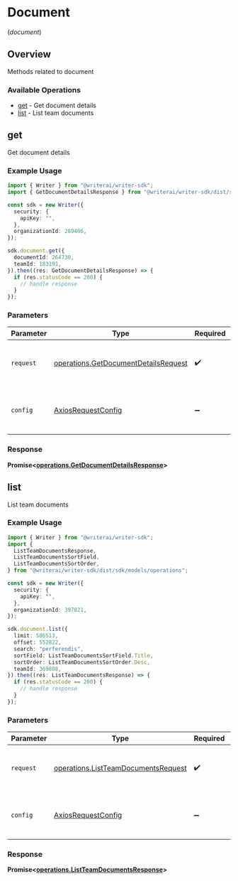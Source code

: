 # Document
(*document*)

## Overview

Methods related to document

### Available Operations

* [get](#get) - Get document details
* [list](#list) - List team documents

## get

Get document details

### Example Usage

```typescript
import { Writer } from "@writerai/writer-sdk";
import { GetDocumentDetailsResponse } from "@writerai/writer-sdk/dist/sdk/models/operations";

const sdk = new Writer({
  security: {
    apiKey: "",
  },
  organizationId: 289406,
});

sdk.document.get({
  documentId: 264730,
  teamId: 183191,
}).then((res: GetDocumentDetailsResponse) => {
  if (res.statusCode == 200) {
    // handle response
  }
});
```

### Parameters

| Parameter                                                                                    | Type                                                                                         | Required                                                                                     | Description                                                                                  |
| -------------------------------------------------------------------------------------------- | -------------------------------------------------------------------------------------------- | -------------------------------------------------------------------------------------------- | -------------------------------------------------------------------------------------------- |
| `request`                                                                                    | [operations.GetDocumentDetailsRequest](../../models/operations/getdocumentdetailsrequest.md) | :heavy_check_mark:                                                                           | The request object to use for the request.                                                   |
| `config`                                                                                     | [AxiosRequestConfig](https://axios-http.com/docs/req_config)                                 | :heavy_minus_sign:                                                                           | Available config options for making requests.                                                |


### Response

**Promise<[operations.GetDocumentDetailsResponse](../../models/operations/getdocumentdetailsresponse.md)>**


## list

List team documents

### Example Usage

```typescript
import { Writer } from "@writerai/writer-sdk";
import {
  ListTeamDocumentsResponse,
  ListTeamDocumentsSortField,
  ListTeamDocumentsSortOrder,
} from "@writerai/writer-sdk/dist/sdk/models/operations";

const sdk = new Writer({
  security: {
    apiKey: "",
  },
  organizationId: 397821,
});

sdk.document.list({
  limit: 586513,
  offset: 552822,
  search: "perferendis",
  sortField: ListTeamDocumentsSortField.Title,
  sortOrder: ListTeamDocumentsSortOrder.Desc,
  teamId: 369808,
}).then((res: ListTeamDocumentsResponse) => {
  if (res.statusCode == 200) {
    // handle response
  }
});
```

### Parameters

| Parameter                                                                                  | Type                                                                                       | Required                                                                                   | Description                                                                                |
| ------------------------------------------------------------------------------------------ | ------------------------------------------------------------------------------------------ | ------------------------------------------------------------------------------------------ | ------------------------------------------------------------------------------------------ |
| `request`                                                                                  | [operations.ListTeamDocumentsRequest](../../models/operations/listteamdocumentsrequest.md) | :heavy_check_mark:                                                                         | The request object to use for the request.                                                 |
| `config`                                                                                   | [AxiosRequestConfig](https://axios-http.com/docs/req_config)                               | :heavy_minus_sign:                                                                         | Available config options for making requests.                                              |


### Response

**Promise<[operations.ListTeamDocumentsResponse](../../models/operations/listteamdocumentsresponse.md)>**

